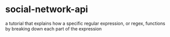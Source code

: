 # social-network-api
a tutorial that explains how a specific regular expression, or regex, functions by breaking down each part of the expression
